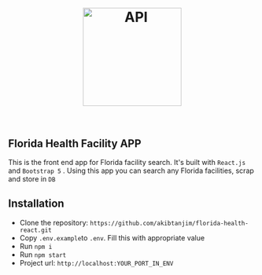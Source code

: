<h1 align="center">
  <br>
  <img src="https://encrypted-tbn0.gstatic.com/images?q=tbn:ANd9GcT_eimUX98YCqnw0tFLXbbCVkrGfZevLgMmhQ&usqp=CAU" alt="API" width="200">
  <br>
  <br>
</h1>

## Florida Health Facility APP

This is the front end app for Florida facility search. It's built with `React.js` and `Bootstrap 5` . Using this app you can search any Florida facilities, scrap and store in `DB`

## Installation

- Clone the repository: `https://github.com/akibtanjim/florida-health-react.git`
- Copy `.env.example`to `.env`. Fill this with appropriate value
- Run `npm i`
- Run `npm start`
- Project url: `http://localhost:YOUR_PORT_IN_ENV`
